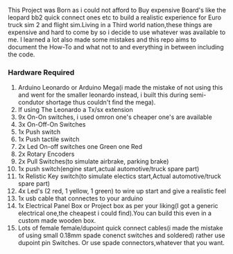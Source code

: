 This Project was Born as i could not afford to Buy expensive Board's like the leopard bb2 quick connect ones etc to build a realistic experience for Euro truck sim 2 and flight sim.Living in a Third world nation,these things are expensive and hard to come by so i decide to use whatever was available to me.
I learned a lot also made some mistakes and this repo aims to document the How-To and what not to and everything in between including the code. 

### Hardware Required
1. Arduino Leonardo or Arduino Mega(i made the mistake of not using this and went for the smaller leonardo instead, i built this during semi-condutor shortage thus couldn't find the mega).
2. If using The Leonardo a Tx/sx extension
3. 9x On-On switches, i used omron one's cheaper one's are available
4. 3x On-Off-On Switches
5. 1x Push switch
6. 1x Push tactile switch
7. 2x Led On-off switches one Green one Red
8. 2x Rotary Encoders
9. 2x Pull Switches(to simulate airbrake, parking brake)
10. 1x push switch(engine start,actual automotive/truck spare part)
11. 1x Relistic Key switch(to simulate electics start,Actual automotive/truck spare part)
12. 4x Led's (2 red, 1 yellow, 1 green) to wire up start and give a realistic feel
13. 1x usb cable that connectes to your arduino
14. 1x Electrical Panel Box or Project box as per your liking(I got a generic electrical one,the cheapest i could find).You can build this even in a custom made wooden box.
15. Lots of female female/dupoint quick connect cables(i made the mistake of using small 0.18mm spade conenct switches and soldered) rather use dupoint pin Switches. Or use spade connectors,whatever that you want.

